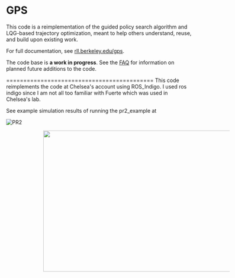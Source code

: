 GPS
======

This code is a reimplementation of the guided policy search algorithm and LQG-based trajectory optimization, meant to help others understand, reuse, and build upon existing work.

For full documentation, see [rll.berkeley.edu/gps](http://rll.berkeley.edu/gps).

The code base is **a work in progress**. See the [FAQ](http://rll.berkeley.edu/gps/faq.html) for information on planned future additions to the code.
 
===========================================
This code reimplements the code at Chelsea's account using ROS_Indigo. I used ros indigo since I am not all too familiar with Fuerte which was used in Chelsea's lab.
 
See example simulation results of running the pr2_example at 

![![PR2](https://www.youtube.com/embed/HzwAbarXbDg)](https://img.youtube.com/vi/HzwAbarXbDg/hqdefault.jpg)

<div class="fig figcenter fighighlight">
<a href="https://youtu.be/HzwAbarXbDg">
	<img src="https://img.youtube.com/vi/HzwAbarXbDg/hqdefault.jpg" height="380px" width="540px" align="middle" hspace="100"></a>
	</br>
	<div class="figcaption" align="left" hspace="80"></div>
</div>

